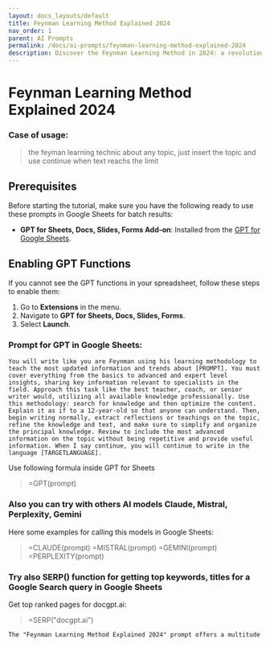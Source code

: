 ```yaml
---
layout: docs_layouts/default
title: Feynman Learning Method Explained 2024
nav_order: 1
parent: AI Prompts
permalink: /docs/ai-prompts/feynman-learning-method-explained-2024
description: Discover the Feynman Learning Method in 2024: a revolutionary approach to mastering complex topics. Simplify concepts, boost retention, and enhance understanding with this proven technique. Ideal for students, professionals, and lifelong learners seeking efficient knowledge acquisition.
---
```


# Feynman Learning Method Explained 2024

### Case of usage:
> the feyman learning technic about any topic, just insert the topic and use continue when text reachs the limit

## Prerequisites

Before starting the tutorial, make sure you have the following ready to use these prompts in Google Sheets for batch results:

- **GPT for Sheets, Docs, Slides, Forms Add-on**: Installed from the [GPT for Google Sheets](https://workspace.google.com/u/0/marketplace/app/gpt_for_sheets_docs_forms_slides/466607203252).

## Enabling GPT Functions

If you cannot see the GPT functions in your spreadsheet, follow these steps to enable them:

1. Go to **Extensions** in the menu.
2. Navigate to **GPT for Sheets, Docs, Slides, Forms**.
3. Select **Launch**.


### Prompt for GPT in Google Sheets:
```shell
You will write like you are Feynman using his learning methodology to teach the most updated information and trends about [PROMPT]. You must cover everything from the basics to advanced and expert level insights, sharing key information relevant to specialists in the field. Approach this task like the best teacher, coach, or senior writer would, utilizing all available knowledge professionally. Use this methodology: search for knowledge and then optimize the content. Explain it as if to a 12-year-old so that anyone can understand. Then, begin writing normally, extract reflections or teachings on the topic, refine the knowledge and text, and make sure to simplify and organize the principal knowledge. Review to include the most advanced information on the topic without being repetitive and provide useful information. When I say continue, you will continue to write in the language [TARGETLANGUAGE].
```

Use following formula inside GPT for Sheets
> =GPT(prompt)

### Also you can try with others AI models Claude, Mistral, Perplexity, Gemini
Here some examples for calling this models in Google Sheets:

> =CLAUDE(prompt)
> =MISTRAL(prompt)
> =GEMINI(prompt)
> =PERPLEXITY(prompt)


### Try also SERP() function for getting top keywords, titles for a Google Search query in Google Sheets

Get top ranked pages for docgpt.ai:

> =SERP("docgpt.ai")



```markdown
The "Feynman Learning Method Explained 2024" prompt offers a multitude of benefits for individuals seeking to enhance their understanding and retention of complex topics. This method, inspired by Nobel Prize-winning physicist Richard Feynman, is celebrated for its simplicity and effectiveness in breaking down intricate subjects into comprehensible concepts. By encouraging learners to explain topics as if teaching them to a novice, this approach promotes deeper comprehension and identifies gaps in knowledge, prompting targeted study and refinement. The 2024 explanation of the Feynman Learning Method presents fresh insights and adaptations that fit modern educational needs, aiding students and professionals alike in achieving mastery over challenging content. This method also enhances cognitive abilities by encouraging active learning and critical thinking. As learners articulate their understanding in simple terms, they solidify their grasp and boost confidence. Furthermore, the method's iterative nature fosters a proactive learning attitude, encouraging continuous improvement and adaptability in an ever-evolving world. Embracing the "Feynman Learning Method Explained 2024" equips individuals with a powerful tool to demystify complexities and excel in academic pursuits and professional endeavors, ultimately fostering a lifelong love for learning and intellectual growth.
```
